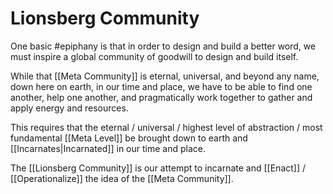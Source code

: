 # Lionsberg Community
One basic #epiphany is that in order to design and build a better word, we must inspire a global community of goodwill to design and build itself. 

While that [[Meta Community]] is eternal, universal, and beyond any name, down here on earth, in our time and place, we have to be able to find one another, help one another, and pragmatically work together to gather and apply energy and resources. 

This requires that the eternal / universal / highest level of abstraction / most fundamental [[Meta Level]] be brought down to earth and [[Incarnates|Incarnated]] in our time and place. 

The [[Lionsberg Community]] is our attempt to incarnate and [[Enact]] / [[Operationalize]] the idea of the [[Meta Community]]. 